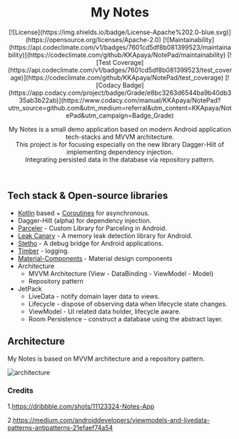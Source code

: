 <h1 align="center">My Notes</h1>
<p align="center"> 
[![License](https://img.shields.io/badge/License-Apache%202.0-blue.svg)](https://opensource.org/licenses/Apache-2.0)
[![Maintainability](https://api.codeclimate.com/v1/badges/7601cd5df8b081399523/maintainability)](https://codeclimate.com/github/KKApaya/NotePad/maintainability)
[![Test Coverage](https://api.codeclimate.com/v1/badges/7601cd5df8b081399523/test_coverage)](https://codeclimate.com/github/KKApaya/NotePad/test_coverage)
[![Codacy Badge](https://app.codacy.com/project/badge/Grade/e8bc3263d6544ba9b40db335ab3b22ab)](https://www.codacy.com/manual/KKApaya/NotePad?utm_source=github.com&amp;utm_medium=referral&amp;utm_content=KKApaya/NotePad&amp;utm_campaign=Badge_Grade)
</p>
<p align="center">  
My Notes is a small demo application based on modern Android application tech-stacks and MVVM architecture.<br>This project is for focusing especially on the new library Dagger-Hilt of implementing dependency injection.<br>
Integrating persisted data in the database via repository pattern.
</p>
</br>

## Tech stack & Open-source libraries
 - [Kotlin](https://kotlinlang.org/) based + [Coroutines](https://github.com/Kotlin/kotlinx.coroutines) for asynchronous.
 - Dagger-Hilt (alpha) for dependency injection.
 - [Parceler](https://github.com/johncarl81/pareler) - Custom Library for Parceling in Android.
 - [Leak Canary](https://github.com/square/leakcanary) - A memory leak detection library for Android.
 - [Stetho](https://github.com/facebook/stetho) - A debug bridge for Android applications.
 - [Timber](https://github.com/JakeWharton/timber) - logging.
 - [Material-Components](https://github.com/material-components/material-components-android) - Material design components
 - Architecture
   - MVVM Architecture (View - DataBinding - ViewModel - Model)
   - Repository pattern
 - JetPack
   - LiveData - notify domain layer data to views.
   - Lifecycle - dispose of observing data when lifecycle state changes.
   - ViewModel - UI related data holder, lifecycle aware.
   - Room Persistence - construct a database using the abstract layer.

## Architecture
My Notes is based on MVVM architecture and a repository pattern.

![architecture](https://user-images.githubusercontent.com/24237865/77502018-f7d36000-6e9c-11ea-92b0-1097240c8689.png)


### Credits
1.https://dribbble.com/shots/11123324-Notes-App

2.https://medium.com/androiddevelopers/viewmodels-and-livedata-patterns-antipatterns-21efaef74a54